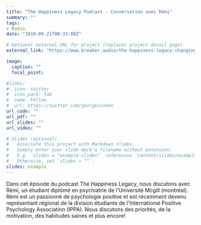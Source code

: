 ```yaml
---
title: "The Happiness Legacy Podcast - Conversation avec Rémi"
summary: ""
tags:
- Radio
date: "2018-09-21T00:33:00Z"

# Optional external URL for project (replaces project detail page).
external_link: "https://www.breaker.audio/the-happiness-legacy-changing-the-world-one-student-at-a-time/e/37002354"

image:
  caption: ""
  focal_point:

#links:
#- icon: twitter
#  icon_pack: fab
#  name: Follow
#  url: https://twitter.com/georgecushen
url_code: ""
url_pdf: ""
url_slides: ""
url_video: ""

# Slides (optional).
#   Associate this project with Markdown slides.
#   Simply enter your slide deck's filename without extension.
#   E.g. `slides = "example-slides"` references `content/slides/example-slides.md`.
#   Otherwise, set `slides = ""`.
slides: example
---
```


Dans cet épisode du podcast The Happiness Legacy, nous discutons avec Rémi, un étudiant diplômé en psychiatrie de l'Université Mcgill (montréal). Rémi est un passionné de psychologie positive et est récemment devenu représentant régional de la division étudiante de l'International Positive Psychology Association (IPPA). Nous discutons des priorités, de la motivation, des habitudes saines et plus encore!
